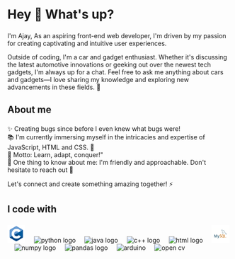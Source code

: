<h1 align="left">Hey 👋 What's up?</h1>

###

<p align="left">I'm Ajay, As an aspiring front-end web developer, I'm driven by my passion for creating captivating and intuitive user experiences. 

Outside of coding, I'm a car and gadget enthusiast. Whether it's discussing the latest automotive innovations or geeking out over the newest tech gadgets, I'm always up for a chat. Feel free to ask me anything about cars and gadgets—I love sharing my knowledge and exploring new advancements in these fields. 💬
</p>

###

<h2 align="left">About me</h2>

###

<p align="left">✨ Creating bugs since before I even knew what bugs were! <br>📚 I'm currently immersing myself in the intricacies and expertise of JavaScript, HTML and CSS. 🌱<br>🎯 Motto: Learn, adapt, conquer!" <br>🎲 One thing to know about me: I'm friendly and approachable. Don't hesitate to reach out 🤗
</p>
<p align="left">Let's connect and create something amazing together! ⚡
</p>

###

<h2 align="left">I code with</h2>

###

<div align="left">
  <img src="https://raw.githubusercontent.com/github/explore/f3e22f0dca2be955676bc70d6214b95b13354ee8/topics/c/c.png" height="40" alt="c logo"  />
  <img width="12" />
  <img src="https://banner2.cleanpng.com/20180505/fjw/kisspng-programming-language-python-github-inc-czech-repu-5aee3f21086b96.2186135215255631690345.jpg" height="40" alt="python logo"  />
  <img width="12" />
  <img src="https://upload.wikimedia.org/wikipedia/en/thumb/3/30/Java_programming_language_logo.svg/300px-Java_programming_language_logo.svg.png" height="40" alt="java logo"  />
  <img width="12" />
  <img src="https://raw.githubusercontent.com/isocpp/logos/master/cpp_logo.png" height="40" alt="c++ logo"  />
  <img width="12" />
 <img src="https://raw.githubusercontent.com/gist/tracend/3798496/raw/640a549782e952bdbe31fbb41f819fa96240de42/HTML5_SF.svg" height="40" alt="html logo"  />
  <img width="12" />
  <img src="https://raw.githubusercontent.com/github/explore/80688e429a7d4ef2fca1e82350fe8e3517d3494d/topics/mysql/mysql.png" height="40" alt="mysql logo"  />
  <img width="12" />
 

  <img src="https://user-images.githubusercontent.com/67586773/105040771-43887300-5a88-11eb-9f01-bee100b9ef22.png" height="40" alt="numpy logo"  />
  <img width="12" />
   <img src="https://encrypted-tbn0.gstatic.com/images?q=tbn:ANd9GcQILS49Ov4w5dULnc8ZD-WTNdh1IjBsHX8wjA" height="40" alt="pandas logo"  />
  <img width="12" />
  <img src="https://avatars.githubusercontent.com/u/379109?s=280&v=4" height="40" alt="arduino"  />
  <img width="12" />
  <img src="https://raw.githubusercontent.com/wiki/opencv/opencv/logo/OpenCV_logo_no_text.png" height="40" alt="open cv"  />
  <img width="12" />
  
</div>

###
